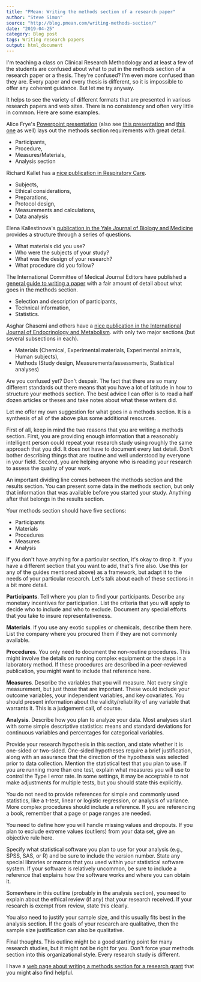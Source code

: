 ```yaml
---
title: "PMean: Writing the methods section of a research paper"
author: "Steve Simon"
source: "http://blog.pmean.com/writing-methods-section/"
date: "2019-04-25"
category: Blog post
tags: Writing research papers
output: html_document
---
```


I'm teaching a class on Clinical Research Methodology and at least a few
of the students are confused about what to put in the methods section of
a research paper or a thesis. They're confused? I'm even more confused
than they are. Every paper and every thesis is different, so it is
impossible to offer any coherent guidance. But let me try
anyway.

<!---More--->

It helps to see the variety of different formats that are presented in
various research papers and web sites. There is no consistency and often
very little in common. Here are some examples.

Alice Frye's [Powerpoint
presentation](https://www.uml.edu/Images/Writing%20a%20Method%20Section-Participants_tcm18-117657.pptx)
(also see [this
presentation](https://www.uml.edu/Images/Writing%20a%20Method%20Section-Procedure_tcm18-117659.pptx)
and [this
one](https://www.uml.edu/Images/Writing%20a%20Method%20Section-Measures_tcm18-117658.pptx)
as well) lays out the methods section requirements with great detail.

-   Participants,
-   Procedure,
-   Measures/Materials,
-   Analysis section

Richard Kallet has a [nice publication in Respiratory
Care](http://rc.rcjournal.com/content/49/10/1229).

-   Subjects,
-   Ethical considerations,
-   Preparations,
-   Protocol design,
-   Measurements and calculations,
-   Data analysis

Elena Kallestinova's [publication in the Yale Journal of Biology and
Medicine](https://www.ncbi.nlm.nih.gov/pmc/articles/PMC3178846/)
provides a structure through a series of questions.

-   What materials did you use?
-   Who were the subjects of your study?
-   What was the design of your research?
-   What procedure did you follow?

The International Committee of Medical Journal Editors have published a
[general guide to writing a
paper](http://icmje.org/recommendations/browse/manuscript-preparation/preparing-for-submission.html)
with a fair amount of detail about what goes in the methods section.

-   Selection and description of participants,
-   Technical information,
-   Statistics.

Asghar Ghasemi and others have a [nice publication in the International
Journal of Endocrinology and
Metabolism](https://www.ncbi.nlm.nih.gov/pmc/articles/PMC6413392/). with
only two major sections (but several subsections in each).

-   Materials (Chemical, Experimental materials, Experimental animals,
    Human subjects),
-   Methods (Study design, Measurements/assessments, Statistical
    analyses)

Are you confused yet? Don't despair. The fact that there are so many
different standards out there means that you have a lot of latitude in
how to structure your methods section. The best advice I can offer is to
read a half dozen articles or theses and take notes about what these
writers did.

Let me offer my own suggestion for what goes in a methods section. It is
a synthesis of all of the above plus some additional resources.

First of all, keep in mind the two reasons that you are writing a
methods section. First, you are providing enough information that a
reasonably intelligent person could repeat your research study using
roughly the same approach that you did. It does not have to document
every last detail. Don't bother describing things that are routine and
well understood by everyone in your field. Second, you are helping
anyone who is reading your research to assess the quality of your work.

An important dividing line comes between the methods section and the
results section. You can present some data in the methods section, but
only that information that was available before you started your study.
Anything after that belongs in the results section.

Your methods section should have five sections:

-   Participants
-   Materials
-   Procedures
-   Measures
-   Analysis

If you don't have anything for a particular section, it's okay to drop
it. If you have a different section that you want to add, that's fine
also. Use this (or any of the guides mentioned above) as a framework,
but adapt it to the needs of your particular research. Let's talk about
each of these sections in a bit more detail.

**Participants**. Tell where you plan to find your participants.
Describe any monetary incentives for participation. List the criteria
that you will apply to decide who to include and who to exclude.
Document any special efforts that you take to insure representativeness.

**Materials**. If you use any exotic supplies or chemicals, describe
them here. List the company where you procured them if they are not
commonly available.

**Procedures**. You only need to document the non-routine procedures.
This might involve the details on running complex equipment or the steps
in a laboratory method. If these procedures are described in a
peer-reviewed publication, you might want to include that reference
here.

**Measures**. Describe the variables that you will measure. Not every
single measurement, but just those that are important. These would
include your outcome variables, your independent variables, and key
covariates. You should present information about the
validity/reliability of any variable that warrants it. This is a
judgement call, of course.

**Analysis**. Describe how you plan to analyze your data. Most analyses
start with some simple descriptive statistics: means and standard
deviations for continuous variables and percentages for categorical
variables.

Provide your research hypothesis in this section, and state whether it
is one-sided or two-sided. One-sided hypotheses require a brief
justification, along with an assurance that the direction of the
hypothesis was selected prior to data collection. Mention the
statistical test that you plan to use. If you are running more than one
test, explain what measures you will use to control the Type I error
rate. In some settings, it may be acceptable to not make adjustments for
multiple tests, but you should state this explicitly.

You do not need to provide references for simple and commonly used
statistics, like a t-test, linear or logistic regression, or analysis of
variance. More complex procedures should include a reference. If you are
referencing a book, remember that a page or page ranges are needed.

You need to define how you will handle missing values and dropouts. If
you plan to exclude extreme values (outliers) from your data set, give
an objective rule here.

Specify what statistical software you plan to use for your analysis
(e.g., SPSS, SAS, or R) and be sure to include the version number. State
any special libraries or macros that you used within your statistical
software system. If your software is relatively uncommon, be sure to
include a reference that explains how the software works and where you
can obtain it.

Somewhere in this outline (probably in the analysis section), you need
to explain about the ethical review (if any) that your research
received. If your research is exempt from review, state this clearly.

You also need to justify your sample size, and this usually fits best in
the analysis section. If the goals of your research are qualitative,
then the sample size justification can also be qualitative.

Final thoughts. This outline might be a good starting point for many
research studies, but it might not be right for you. Don't force your
methods section into this organizational style. Every research study is
different.

I have a [web page about writing a methods section for a research
grant](http://www.pmean.com/01/methods.html) that you might also find
helpful.


